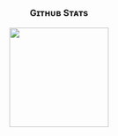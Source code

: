 <h3 align="center"><strong>Gɪᴛʜᴜʙ Sᴛᴀᴛs</strong></h3>
      <p align="center">
        <a href="https://github.com/sivicvo">
          <img height="180em" src="https://github-readme-stats-eight-theta.vercel.app/api?username=sivicvo&show_icons=true&theme=algolia&include_all_commits=true&count_private=true"/>
        </a>
      </p>